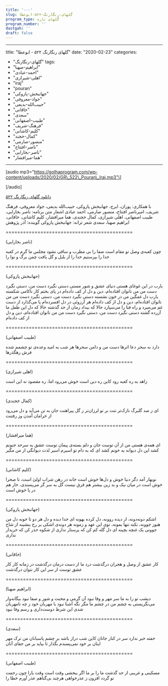 ```yaml
---
title: '---'
slug: گلهای-رنگارنگ-۵۲۲-ابوعطا
program_type: گلهای تازه
program_number: ''
dastgah: ''
draft: false
---
```


---
title: "گلهای رنگارنگ ۵۲۲ - ابوعطا"
date: "2020-02-23"
categories: 
  - "گلهای-رنگارنگ"
tags: 
  - "ابراهیم-صهبا"
  - "احمد-عبادی"
  - "اهلی-شیرازی"
  - "iraj"
  - "pouran"
  - "جهانبخش-پازوکی"
  - "جواد-معروفی"
  - "حبیب‌الله-بدیعی"
  - "خاقانی"
  - "سعدی"
  - "طبیب-اصفهانی"
  - "فرهنگ-شریف"
  - "کلیم-کاشانی"
  - "کمال-خجند"
  - "منصور-صارمی"
  - "ناصر-افتتاح"
  - "ناصر-بخارایی"
  - "هما-میرافشار"
---

\[audio mp3="https://golhaprogram.com/wp-content/uploads/2020/02/GR\_522\_Pouran\_Iraj.mp3"\]

\[/audio\]

[دانلود گلهای رنگارنگ ۵۲۲](https://golhaprogram.com/wp-content/uploads/2020/02/GR_522_Pouran_Iraj.mp3)

با همکاری: پوران، ایرج، جهانبخش پازوکی، حبیب‌الله بدیعی، جواد معروفی، فرهنگ شریف، امیرناصر افتتاح، منصور صارمی، احمد عبادی اشعار متن برنامه: ناصر بخارایی، طبیب اصفهانی، اهلی شیرازی، کمال خجندی، هما میرافشار، کلیم کاشانی، خاقانی، ابراهیم صهبا، سعدی شعر ترانه: جهانبخش پازوکی گوینده: آذر پژوهش

\============================================

(ناصر بخارایی)

چون كعبه‌ی وصل تو مقام است صفا را بی مطرب و ساقی نشود مجلس ما گرم در کعبه خدا را بپرستیم خدا را از بلبل و گل یافت چمن برگ و نوا را

\============================================

(جهانبخش پازوکی)

یارب در این غوغای هستی دنیای عشق و شور مستی دستی نگیرد دست من، دستی نگیرد دست من من ناتوان افتاده‌ام، دین و دل از کف داده‌ام در پای بختم کار ناکامی شکسته یارب دل غمگین من در خون نشسته دستی نگیرد دست من، دستی نگیرد دست من من ناتوان افتاده‌ام، دین و دل از کف داده‌ام هر آرزوئی در دل افسرده‌ام پا می‌گذارد از دست غم می‌میرد و راه فنا را می‌سپارد حالا که بیداد زمان از حد گذشته حالا که دل این طفل ما آزرده گشته دستی نگیرد دست من، دستی نگیرد دست من من ناتوان افتاده‌ام، دین و دل از کف داده‌ام

\============================================

(طبیب اصفهانی)

دارد به سحر دعا اثرها دست من و دامن سحرها هر شب به امید وعده‌ی تو چشمم شده فرش رهگذرها

\============================================

(اهلی شیرازی)

زاهد به ره کعبه رود کاین ره دین است خوش می‌رود اما، ره مقصود نه این است

\============================================

(کمال خجندی)

ای ز صد گلبرگ نازک‌تر تنت بر تو لرزان‌تر ز گل پیراهنت جان به تن می‌آید و دل می‌رود از خرامان آمدن وز رفتنت

\============================================

(هما میرافشار)

ای همه‌ی هستی من از آن توست جان و دلم بسته‌ی پیمان توست عشق به سرحد جنونم کشد این دل دیوانه به خونم کشد ای که به دام تو اسیرم اسیر لذت دیوانگی از من مگیر

\============================================

(کلیم کاشانی)

نوبهار آمد دگر دنیا خوش و دل‌ها خوش است خانه در رهن شراب اولیٰ است، تا صحرا خوش است در میان نیک و بد زین بیشتر هم فرق نیست گل به سر گر می‌پسندی، خار هم در پا خوش است

\============================================

(جهانبخش پازوکی)

اشکم دونه‌دونه، از دیده روونه، دل کرده بهونه ای خدا دیده و دل هر دو تا خونه دل من هنوز جوونه، نکنه تنها بمونه، توی این عهد و زمونه هر دونه‌ی اشکی بر رخ بنشینه از شاخ جوونی یک غنچه بچینه ای دل گله کم کن که پرستار نداری از شکوه حذر کن که خریدار نداری

\============================================

(خاقانی)

کار عشق از وصل و هجران درگذشت درد ما از دست درمان درگذشت در زمانه کار کار عشق توست از سر این کار نتوان درگذشت

\============================================

(ابراهیم صهبا)

دیشب تو را به ما سر مهر و وفا نبود آن گرمی و محبت و شور و صفا نبود بیگانه‌وار می‌نگریستی به چشم من در چشم ما مگر نگه آشنا نبود با مهربان خود ز چه نامهربان شدی این شرط دوست‌داری و رسم وفا نبود

\============================================

(سعدی)

خفته خبر ندارد سر در کنار جانان کاین شب دراز باشد بر چشم پاسبانان من ترک مهر اینان بر خود نمی‌پسندم بگذار تا بیاید بر من جفای آنان

\============================================

(طبیب اصفهانی)

مسکینی و غریبی از حد گذشت ما را بر ما اگر ببخشی وقت است وقت یارا چون رحمت تو گردد افزون ز عذرخواهی هرچند بی‌گناهم عذر آورم خطا را
